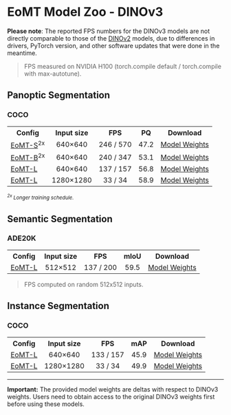 # EoMT Model Zoo - DINOv3

**Please note**: The reported FPS numbers for the DINOv3 models are not directly comparable to those of the [DINOv2](dinov2.md) models, due to differences in drivers, PyTorch version, and other software updates that were done in the meantime.

> FPS measured on NVIDIA H100 (torch.compile default / torch.compile with max-autotune).

## Panoptic Segmentation

### COCO

<table><tbody>
<!-- START TABLE -->
<!-- TABLE HEADER -->
<th valign="bottom">Config</th>
<th valign="bottom">Input size</th>
<th valign="bottom">FPS</th>
<th valign="bottom">PQ</th>
<th valign="bottom">Download</th>
<!-- TABLE BODY -->
<!-- ROW: EoMT-S 640x640 -->
<tr><td align="left"><a href="../configs/dinov3/coco/panoptic/eomt_small_640_2x.yaml">EoMT-S</a><sup>2x</sup></td>
<td align="center">640×640</td>
<td align="center">246 / 570 </td>
<td align="center">47.2</td>
<td align="center"><a href="https://huggingface.co/tue-mps/coco_panoptic_eomt_small_640_dinov3/resolve/main/pytorch_model.bin">Model Weights</a></td>
</tr>
<!-- ROW: EoMT-B 640x640 -->
<tr><td align="left"><a href="../configs/dinov3/coco/panoptic/eomt_base_640_2x.yaml">EoMT-B</a><sup>2x</sup></td>
<td align="center">640×640</td>
<td align="center">240 / 347</td>
<td align="center">53.1</td>
<td align="center"><a href="https://huggingface.co/tue-mps/coco_panoptic_eomt_base_640_dinov3/resolve/main/pytorch_model.bin">Model Weights</a></td>
</tr>
<!-- ROW: EoMT-L 640x640 -->
<tr><td align="left"><a href="../configs/dinov3/coco/panoptic/eomt_large_640.yaml">EoMT-L</a></td>
<td align="center">640×640</td>
<td align="center">137 / 157</td>
<td align="center">56.8</td>
<td align="center"><a href="https://huggingface.co/tue-mps/coco_panoptic_eomt_large_640_dinov3/resolve/main/pytorch_model.bin">Model Weights</a></td>
</tr>
<!-- ROW: EoMT-L 1280x1280 -->
<tr><td align="left"><a href="../configs/dinov3/coco/panoptic/eomt_large_1280.yaml">EoMT-L</a></td>
<td align="center">1280×1280</td>
<td align="center">33 / 34</td>
<td align="center">58.9</td>
<td align="center"><a href="https://huggingface.co/tue-mps/coco_panoptic_eomt_large_1280_dinov3/resolve/main/pytorch_model.bin">Model Weights</a></td>
</tr>
</tbody></table>  

*<sup><sup>2x</sup> Longer training schedule.</sup>*

## Semantic Segmentation

### ADE20K

<table><tbody>
<!-- START TABLE -->
<!-- TABLE HEADER -->
<th valign="bottom">Config</th>
<th valign="bottom">Input size</th>
<th valign="bottom">FPS</th>
<th valign="bottom">mIoU</th>
<th valign="bottom">Download</th>
<!-- TABLE BODY -->
<!-- ROW: EoMT-L 512x512 -->
<tr><td align="left"><a href="../configs/dinov3/ade20k/semantic/eomt_large_512.yaml">EoMT-L</a></td>
<td align="center">512×512</td>
<td align="center">137 / 200</td>
<td align="center">59.5</td>
<td align="center"><a href="https://huggingface.co/tue-mps/ade_semantic_eomt_large_512_dinov3/resolve/main/pytorch_model.bin">Model Weights</a></td>
</tr>
</tbody></table>

> FPS computed on random 512x512 inputs.

## Instance Segmentation

### COCO

<table><tbody>
<!-- START TABLE -->
<!-- TABLE HEADER -->
<th valign="bottom">Config</th>
<th valign="bottom">Input size</th>
<th valign="bottom">FPS</th>
<th valign="bottom">mAP</th>
<th valign="bottom">Download</th>
<!-- TABLE BODY -->
<!-- ROW: EoMT-L 640x640 -->
<tr><td align="left"><a href="../configs/dinov3/coco/instance/eomt_large_640.yaml">EoMT-L</a></td>
<td align="center">640×640</td>
<td align="center">133 / 157</td>
<td align="center">45.9</td>
<td align="center"><a href="https://huggingface.co/tue-mps/coco_instance_eomt_large_640_dinov3/resolve/main/pytorch_model.bin">Model Weights</a></td>
</tr>
<!-- ROW: EoMT-L 1280x1280 -->
<tr><td align="left"><a href="../configs/dinov3/coco/instance/eomt_large_1280.yaml">EoMT-L</a></td>
<td align="center">1280×1280</td>
<td align="center">33 / 34</td>
<td align="center">49.9</td>
<td align="center"><a href="https://huggingface.co/tue-mps/coco_instance_eomt_large_1280_dinov3/resolve/main/pytorch_model.bin">Model Weights</a></td>
</tr>
</tbody></table>

---

**Important:** The provided model weights are deltas with respect to DINOv3 weights. Users need to obtain access to the original DINOv3 weights first before using these models.
